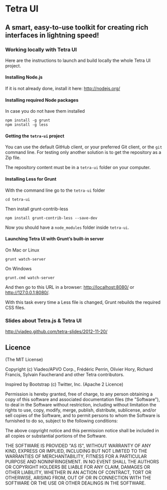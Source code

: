 Tetra UI
========

A smart, easy-to-use toolkit for creating rich interfaces in lightning speed!
-----------------------------------------------------------------------------

### Working locally with Tetra UI

Here are the instructions to launch and build locally the whole Tetra UI project.

#### Installing Node.js

If it is not already done, install it here:
<http://nodejs.org/>

#### Installing required Node packages

In case you do not have them installed

	npm install -g grunt
	npm install -g less

#### Getting the `tetra-ui` project

You can use the default GitHub client, or your preferred Git client, or the `git` command line.
For testing only another solution is to get the repository as a Zip file.

The repository content must be in a `tetra-ui` folder on your computer.

#### Installing Less for Grunt

With the command line go to the `tetra-ui` folder

	cd tetra-ui

Then install grunt-contrib-less

	npm install grunt-contrib-less --save-dev

Now you should have a `node_modules` folder inside `tetra-ui`.

#### Launching Tetra UI with Grunt’s built-in server

On Mac or Linux

	grunt watch-server

On Windows

	grunt.cmd watch-server

And then go to this URL in a browser: <http://localhost:8080/> or <http://127.0.0.1:8080/>.

With this task every time a Less file is changed, Grunt rebuilds the required CSS files.

### Slides about Tetra.js & Tetra UI

<http://viadeo.github.com/tetra-slides/2012-11-20/>

Licence
-------
(The MIT License)

Copyright (c) Viadeo/APVO Corp., Frédéric Perrin, Olivier Hory,
Richard Francis, Sylvain Faucherand and other Tetra contributors.

Inspired by Bootstrap (c) Twitter, Inc. (Apache 2 Licence)

Permission is hereby granted, free of charge, to any person obtaining a
copy of this software and associated documentation files (the
"Software"), to deal in the Software without restriction, including
without limitation the rights to use, copy, modify, merge, publish,
distribute, sublicense, and/or sell copies of the Software, and to permit
persons to whom the Software is furnished to do so, subject to the
following conditions:

The above copyright notice and this permission notice shall be included
in all copies or substantial portions of the Software.

THE SOFTWARE IS PROVIDED "AS IS", WITHOUT WARRANTY OF ANY KIND, EXPRESS
OR IMPLIED, INCLUDING BUT NOT LIMITED TO THE WARRANTIES OF
MERCHANTABILITY, FITNESS FOR A PARTICULAR PURPOSE AND NONINFRINGEMENT. IN
NO EVENT SHALL THE AUTHORS OR COPYRIGHT HOLDERS BE LIABLE FOR ANY CLAIM,
DAMAGES OR OTHER LIABILITY, WHETHER IN AN ACTION OF CONTRACT, TORT OR
OTHERWISE, ARISING FROM, OUT OF OR IN CONNECTION WITH THE SOFTWARE OR THE
USE OR OTHER DEALINGS IN THE SOFTWARE.
